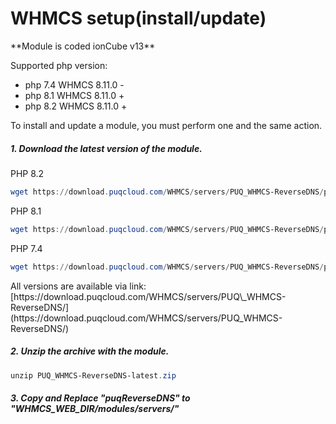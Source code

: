 # WHMCS setup(install/update)

<p class="callout info">**Module is coded ionCube v13**</p>

Supported php version:

- php 7.4 WHMCS 8.11.0 -
- php 8.1 WHMCS 8.11.0 +
- php 8.2 WHMCS 8.11.0 +

<p class="callout info">To install and update a module, you must perform one and the same action.</p>

##### 1. Download the latest version of the module.

PHP 8.2

```Powershell
wget https://download.puqcloud.com/WHMCS/servers/PUQ_WHMCS-ReverseDNS/php82/PUQ_WHMCS-ReverseDNS-latest.zip
```

PHP 8.1

```Powershell
wget https://download.puqcloud.com/WHMCS/servers/PUQ_WHMCS-ReverseDNS/php81/PUQ_WHMCS-ReverseDNS-latest.zip
```

PHP 7.4

```Powershell
wget https://download.puqcloud.com/WHMCS/servers/PUQ_WHMCS-ReverseDNS/php74/PUQ_WHMCS-ReverseDNS-latest.zip
```

<p class="callout info">All versions are available via link: [https://download.puqcloud.com/WHMCS/servers/PUQ\_WHMCS-ReverseDNS/](https://download.puqcloud.com/WHMCS/servers/PUQ_WHMCS-ReverseDNS/)</p>

##### 2. Unzip the archive with the module.

```Powershell
unzip PUQ_WHMCS-ReverseDNS-latest.zip
```

##### 3. Copy and Replace "puqReverseDNS" to "WHMCS\_WEB\_DIR/modules/servers/"
